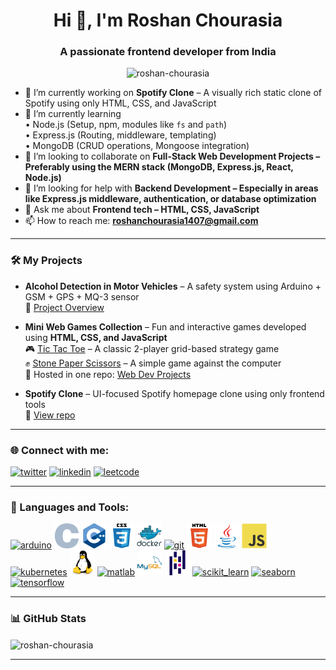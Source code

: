 <h1 align="center">Hi 👋, I'm Roshan Chourasia</h1>
<h3 align="center">A passionate frontend developer from India</h3>

<p align="center">
  <img src="https://komarev.com/ghpvc/?username=roshan-chourasia&label=Profile%20views&color=0e75b6&style=flat" alt="roshan-chourasia" />
</p>

- 🔭 I’m currently working on **Spotify Clone** – A visually rich static clone of Spotify using only HTML, CSS, and JavaScript  
- 🌱 I’m currently learning  
  • Node.js (Setup, npm, modules like `fs` and `path`)  
  • Express.js (Routing, middleware, templating)  
  • MongoDB (CRUD operations, Mongoose integration)  
- 👯 I’m looking to collaborate on **Full-Stack Web Development Projects – Preferably using the MERN stack (MongoDB, Express.js, React, Node.js)**  
- 🤝 I’m looking for help with **Backend Development – Especially in areas like Express.js middleware, authentication, or database optimization**  
- 💬 Ask me about **Frontend tech – HTML, CSS, JavaScript**  
- 📫 How to reach me: **roshanchourasia1407@gmail.com**

---

### 🛠️ My Projects

- **Alcohol Detection in Motor Vehicles** – A safety system using Arduino + GSM + GPS + MQ-3 sensor  
  🔗 [Project Overview](https://github.com/Roshan-Chourasia/Alcohol_Detection_in_Motor_Vehicle)

- **Mini Web Games Collection** – Fun and interactive games developed using **HTML, CSS, and JavaScript**  
  🎮 [Tic Tac Toe](https://github.com/Roshan-Chourasia/Tic-Tac-Toe) – A classic 2-player grid-based strategy game  
  ✊ [Stone Paper Scissors](https://github.com/Roshan-Chourasia/Web-Dev-Projects/tree/main/Rock%20Paper%20Scissors) – A simple game against the computer  
  📁 Hosted in one repo: [Web Dev Projects](https://github.com/Roshan-Chourasia/Web-Dev-Projects)

- **Spotify Clone** – UI-focused Spotify homepage clone using only frontend tools  
  🔗 [View repo](https://github.com/Roshan-Chourasia/Spotify_clone)

---

### 🌐 Connect with me:

<p align="left">
  <a href="https://twitter.com/r_chourasia14" target="blank"><img src="https://raw.githubusercontent.com/rahuldkjain/github-profile-readme-generator/master/src/images/icons/Social/twitter.svg" alt="twitter" height="30" width="40" /></a>
  <a href="https://www.linkedin.com/in/roshan-chourasia14/" target="blank"><img src="https://raw.githubusercontent.com/rahuldkjain/github-profile-readme-generator/master/src/images/icons/Social/linked-in-alt.svg" alt="linkedin" height="30" width="40" /></a>
  <a href="https://leetcode.com/u/roshanchourasia/" target="blank"><img src="https://raw.githubusercontent.com/rahuldkjain/github-profile-readme-generator/master/src/images/icons/Social/leet-code.svg" alt="leetcode" height="30" width="40" /></a>
</p>

---

### 🧰 Languages and Tools:

<p align="left">
  <a href="https://www.arduino.cc/" target="_blank"><img src="https://cdn.worldvectorlogo.com/logos/arduino-1.svg" alt="arduino" width="40" height="40"/></a>
  <a href="https://www.cprogramming.com/" target="_blank"><img src="https://raw.githubusercontent.com/devicons/devicon/master/icons/c/c-original.svg" alt="c" width="40" height="40"/></a>
  <a href="https://www.w3schools.com/cpp/" target="_blank"><img src="https://raw.githubusercontent.com/devicons/devicon/master/icons/cplusplus/cplusplus-original.svg" alt="cplusplus" width="40" height="40"/></a>
  <a href="https://www.w3schools.com/css/" target="_blank"><img src="https://raw.githubusercontent.com/devicons/devicon/master/icons/css3/css3-original-wordmark.svg" alt="css3" width="40" height="40"/></a>
  <a href="https://www.docker.com/" target="_blank"><img src="https://raw.githubusercontent.com/devicons/devicon/master/icons/docker/docker-original-wordmark.svg" alt="docker" width="40" height="40"/></a>
  <a href="https://git-scm.com/" target="_blank"><img src="https://www.vectorlogo.zone/logos/git-scm/git-scm-icon.svg" alt="git" width="40" height="40"/></a>
  <a href="https://www.w3.org/html/" target="_blank"><img src="https://raw.githubusercontent.com/devicons/devicon/master/icons/html5/html5-original-wordmark.svg" alt="html5" width="40" height="40"/></a>
  <a href="https://www.java.com" target="_blank"><img src="https://raw.githubusercontent.com/devicons/devicon/master/icons/java/java-original.svg" alt="java" width="40" height="40"/></a>
  <a href="https://developer.mozilla.org/en-US/docs/Web/JavaScript" target="_blank"><img src="https://raw.githubusercontent.com/devicons/devicon/master/icons/javascript/javascript-original.svg" alt="javascript" width="40" height="40"/></a>
  <a href="https://kubernetes.io" target="_blank"><img src="https://www.vectorlogo.zone/logos/kubernetes/kubernetes-icon.svg" alt="kubernetes" width="40" height="40"/></a>
  <a href="https://www.linux.org/" target="_blank"><img src="https://raw.githubusercontent.com/devicons/devicon/master/icons/linux/linux-original.svg" alt="linux" width="40" height="40"/></a>
  <a href="https://www.mathworks.com/" target="_blank"><img src="https://upload.wikimedia.org/wikipedia/commons/2/21/Matlab_Logo.png" alt="matlab" width="40" height="40"/></a>
  <a href="https://www.mysql.com/" target="_blank"><img src="https://raw.githubusercontent.com/devicons/devicon/master/icons/mysql/mysql-original-wordmark.svg" alt="mysql" width="40" height="40"/></a>
  <a href="https://pandas.pydata.org/" target="_blank"><img src="https://raw.githubusercontent.com/devicons/devicon/2ae2a900d2f041da66e950e4d48052658d850630/icons/pandas/pandas-original.svg" alt="pandas" width="40" height="40"/></a>
  <a href="https://scikit-learn.org/" target="_blank"><img src="https://upload.wikimedia.org/wikipedia/commons/0/05/Scikit_learn_logo_small.svg" alt="scikit_learn" width="40" height="40"/></a>
  <a href="https://seaborn.pydata.org/" target="_blank"><img src="https://seaborn.pydata.org/_images/logo-mark-lightbg.svg" alt="seaborn" width="40" height="40"/></a>
  <a href="https://www.tensorflow.org" target="_blank"><img src="https://www.vectorlogo.zone/logos/tensorflow/tensorflow-icon.svg" alt="tensorflow" width="40" height="40"/></a>
</p>

---

### 📊 GitHub Stats

<p><img align="center" src="https://github-readme-stats.vercel.app/api/top-langs?username=roshan-chourasia&show_icons=true&locale=en&layout=compact" alt="roshan-chourasia" /></p>

---


